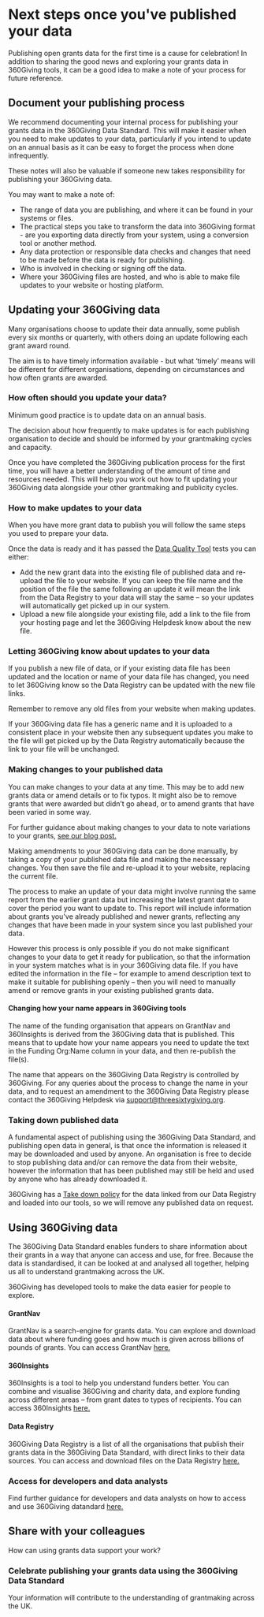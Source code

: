 # Next steps once you've published your data
Publishing open grants data for the first time is a cause for celebration! In addition to sharing the good news and exploring your grants data in 360Giving tools, it can be a good idea to make a note of your process for future reference.

## Document your publishing process
We recommend documenting your internal process for publishing your grants data in the 360Giving Data Standard. This will make it easier when you need to make updates to your data, particularly if you intend to update on an annual basis as it can be easy to forget the process when done infrequently.  

These notes will also be valuable if someone new takes responsibility for publishing your 360Giving data. 

You may want to make a note of:
- The range of data you are publishing, and where it can be found in your systems or files.
- The practical steps you take to transform the data into 360Giving format - are you exporting data directly from your system, using a conversion tool or another method.
- Any data protection or responsible data checks and changes that need to be made before the data is ready for publishing.
- Who is involved in checking or signing off the data.
- Where your 360Giving files are hosted, and who is able to make file updates to your website or hosting platform.

## Updating your 360Giving data
Many organisations choose to update their data annually, some publish every six months or quarterly, with others doing an update following each grant award round. 

The aim is to have timely information available - but what ‘timely’ means will be different for different organisations, depending on circumstances and how often grants are awarded.

### How often should you update your data?
Minimum good practice is to update data on an annual basis.

The decision about how frequently to make updates is for each publishing organisation to decide and should be informed by your grantmaking cycles and capacity. 

Once you have completed the 360Giving publication process for the first time, you will have a better understanding of the amount of time and resources needed. This will help you work out how to fit updating your 360Giving data alongside your other grantmaking and publicity cycles.

### How to make updates to your data
When you have more grant data to publish you will follow the same steps you used to prepare your data. 
 
Once the data is ready and it has passed the <a href="https://dataquality.threesixtygiving.org/" target="_blank">Data Quality Tool</a> tests you can either: 
- Add the new grant data into the existing file of published data and re-upload the file to your website. If you can keep the file name and the position of the file the same following an update it will mean the link from the Data Registry to your data will stay the same – so your updates will automatically get picked up in our system.
- Upload a new file alongside your existing file, add a link to the file from your hosting page and let the 360Giving Helpdesk know about the new file.

### Letting 360Giving know about updates to your data
If you publish a new file of data, or if your existing data file has been updated and the location or name of your data file has changed, you need to let 360Giving know so the Data Registry can be updated with the new file links.

Remember to remove any old files from your website when making updates. 

If your 360Giving data file has a generic name and it is uploaded to a consistent place in your website then any subsequent updates you make to the file will get picked up by the Data Registry automatically because the link to your file will be unchanged.

### Making changes to your published data
You can make changes to your data at any time. This may be to add new grants data or amend details or to fix typos. It might also be to remove grants that were awarded but didn’t go ahead, or to amend grants that have been varied in some way. 
 
For further guidance about making changes to your data to note variations to your grants, <a href="https://www.threesixtygiving.org/2020/04/20/covid19-guidance-on-tagging-and-tracking-changes-to-existing-grants/" target="_blank">see our blog post.</a>
 
Making amendments to your 360Giving data can be done manually, by taking a copy of your published data file and making the necessary changes. You then save the file and re-upload it to your website, replacing the current file.
 
The process to make an update of your data might involve running the same report from the earlier grant data but increasing the latest grant date to cover the period you want to update to. This report will include information about grants you've already published and newer grants, reflecting any changes that have been made in your system since you last published your data. 
 
However this process is only possible if you do not make significant changes to your data to get it ready for publication, so that the information in your system matches what is in your 360Giving data file.  If you have edited the information in the file – for example to amend description text to make it suitable for publishing openly – then you will need to manually amend or remove grants in your existing published grants data.

#### Changing how your name appears in 360Giving tools

The name of the funding organisation that appears on GrantNav and 360Insights is derived from the 360Giving data that is published. This means that to update how your name appears you need to update the text in the Funding Org:Name column in your data, and then re-publish the file(s).

The name that appears on the 360Giving Data Registry is controlled by 360Giving. For any queries about the process to change the name in your data, and to request an amendment to the 360Giving Data Registry please contact the 360Giving Helpdesk via <support@threesixtygiving.org>.

### Taking down published data
A fundamental aspect of publishing using the 360Giving Data Standard, and publishing open data in general, is that once the information is released it may be downloaded and used by anyone.
An organisation is free to decide to stop publishing data and/or can remove the data from their website, however the information that has been published may still be held and used by anyone who has already downloaded it.

360Giving has a <a href="https://www.threesixtygiving.org/take-down-policy/" target="_blank">Take down policy</a> for the data linked from our Data Registry and loaded into our tools, so we will remove any published data on request.

## Using 360Giving data
The 360Giving Data Standard enables funders to share information about their grants in a way that anyone can access and use, for free. Because the data is standardised, it can be looked at and analysed all together, helping us all to understand grantmaking across the UK.

360Giving has developed tools to make the data easier for people to explore.
#### GrantNav
GrantNav is a search-engine for grants data. You can explore and download data about where funding goes and how much is given across billions of pounds of grants.
You can access GrantNav <a href="https://grantnav.threesixtygiving.org" target="_blank">here.</a>
#### 360Insights
360Insights is a tool to help you understand funders better. You can combine and visualise 360Giving and charity data, and explore funding across different areas – from grant dates to types of recipients.
You can access 360Insights <a href="https://insights.threesixtygiving.org" target="_blank">here.</a>
#### Data Registry
360Giving Data Registry is a list of all the organisations that publish their grants data in the 360Giving Data Standard, with direct links to their data sources.
You can access and download files on the Data Registry <a href="https://data.threesixtygiving.org/" target="_blank">here.</a>

### Access for developers and data analysts
Find further guidance for developers and data analysts on how to access and use 360Giving datandard <a href="https://www.threesixtygiving.org/data/using-360giving-data/" target="_blank">here.</a> 

## Share with your colleagues
How can using grants data support your work?

### Celebrate publishing your grants data using the 360Giving Data Standard
Your information will contribute to the understanding of grantmaking across the UK.
